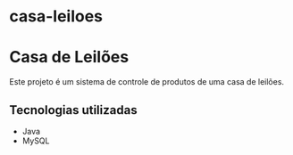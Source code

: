 # casa-leiloes

# Casa de Leilões

Este projeto é um sistema de controle de produtos de uma casa de leilões.

## Tecnologias utilizadas

- Java
- MySQL
